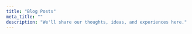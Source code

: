 ```yaml
---
title: "Blog Posts"
meta_title: ""
description: "We'll share our thoughts, ideas, and experiences here."
---
```

